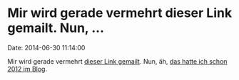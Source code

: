 Mir wird gerade vermehrt dieser Link gemailt. Nun, \...
=======================================================

Date: 2014-06-30 11:14:00

Mir wird gerade vermehrt [dieser Link
gemailt](http://www.heute.de/geheimdienste-nutzen-stromnetz-zur-ortung-von-whistleblower-33739554.html).
Nun, äh, [das hatte ich schon 2012 im
Blog](http://blog.fefe.de/?ts=b1ddf444).
